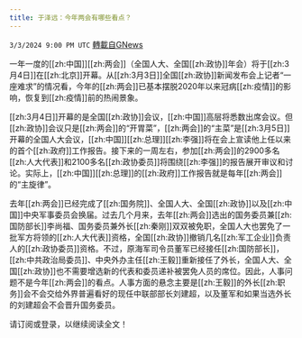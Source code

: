 ```yaml
---
title: 于泽远：今年两会有哪些看点？
---
```

`3/3/2024 9:00 PM UTC` [轉載自GNews](https://gnews.org/articles/2361522)

一年一度的[[zh:中国]][[zh:两会]]（全国人大、全国[[zh:政协]]年会）将于[[zh:3月4日]]在[[zh:北京]]开幕。从[[zh:3月3日]]全国[[zh:政协]]新闻发布会上记者“一座难求”的情况看，今年的[[zh:两会]]已基本摆脱2020年以来冠病[[zh:疫情]]的影响，恢复到[[zh:疫情]]前的热闹景象。

[[zh:3月4日]]开幕的是全国[[zh:政协]]会议，[[zh:中国]]高层将悉数出席会议。但[[zh:政协]]会议只是[[zh:两会]]的“开胃菜”，[[zh:两会]]的“主菜”是[[zh:3月5日]]开幕的全国人大会议，[[zh:中国]][[zh:总理]][[zh:李强]]将在会上宣读他上任以来的首个[[zh:政府]]工作报告。接下来的一周左右，参加[[zh:两会]]的2900多名[[zh:人大代表]]和2100多名[[zh:政协委员]]将围绕[[zh:李强]]的报告展开审议和讨论。实际上，[[zh:中国]][[zh:总理]]的[[zh:政府]]工作报告就是每年[[zh:两会]]的“主旋律”。

去年[[zh:两会]]已经完成了[[zh:国务院]]、全国人大、全国[[zh:政协]]以及[[zh:中国]]中央军事委员会换届。过去几个月来，去年[[zh:两会]]选出的国务委员兼[[zh:国防部长]]李尚福、国务委员兼外长[[zh:秦刚]]双双被免职，全国人大也罢免了一批军方将领的[[zh:人大代表]]资格，全国[[zh:政协]]撤销几名[[zh:军工企业]]负责人的[[zh:政协委员]]资格。不过，原海军司令员董军已经接任[[zh:国防部长]]，[[zh:中共政治局委员]]、中央外办主任[[zh:王毅]]重新接任了外长，全国人大、全国[[zh:政协]]也不需要增选新的代表和委员递补被罢免人员的席位。因此，人事问题不是今年[[zh:两会]]的看点。人事方面的悬念主要是[[zh:王毅]]的外长[[zh:职务]]会不会交给外界普遍看好的现任中联部部长刘建超，以及董军和如果当选外长的刘建超会不会晋升国务委员。

请订阅或登录，以继续阅读全文！
